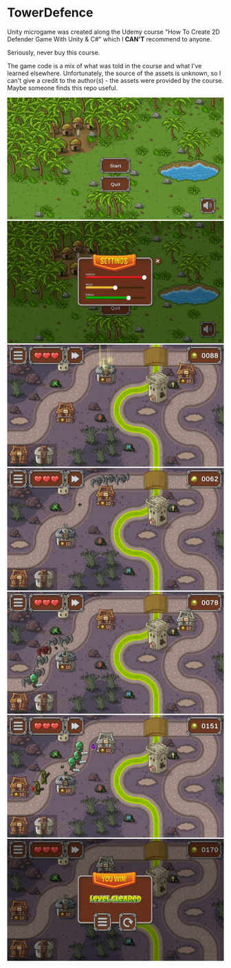 # TowerDefence

Unity microgame was created along the Udemy course "How To Create 2D Defender Game With Unity & C#" which I **CAN'T** recommend to anyone. 

Seriously, never buy this course.

The game code is a mix of what was told in the course and what I've learned elsewhere.
Unfortunately, the source of the assets is unknown, so I can't give a credit to the author(s) - the assets were provided by the course.
Maybe someone finds this repo useful.

![Screenshot01](/Docs/Assets/tower-defence-03-25-23%20(17-34-28).png)
![Screenshot01](/Docs/Assets/tower-defence-03-25-23%20(17-34-32).png)
![Screenshot01](/Docs/Assets/tower-defence-03-25-23%20(18-00-28).png)
![Screenshot01](/Docs/Assets/tower-defence-03-25-23%20(18-02-03).png)
![Screenshot01](/Docs/Assets/tower-defence-03-25-23%20(18-02-21).png)
![Screenshot01](/Docs/Assets/tower-defence-03-25-23%20(18-04-54).png)
![Screenshot01](/Docs/Assets/tower-defence-03-25-23%20(18-05-10).png)
